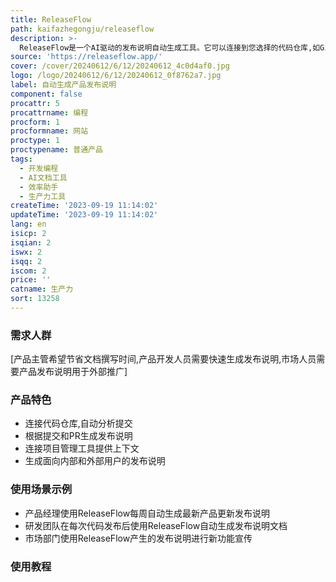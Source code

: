 ```yaml
---
title: ReleaseFlow
path: kaifazhegongju/releaseflow
description: >-
  ReleaseFlow是一个AI驱动的发布说明自动生成工具。它可以连接到您选择的代码仓库,如GitHub、GitLab或BitBucket,进行代码提交和PR的分析,自动生成发布说明。它可以简化发布说明的流程,节省手工文档的时间,让产品团队更专注于核心工作。主要功能包括:统一的提交变更日志,根据提交和PR自动生成发布说明,连接项目管理工具提供上下文信息等。关键优势是提高团队生产力,生成清晰简洁的发布说明,内部团队和外部客户都可以使用。
source: 'https://releaseflow.app/'
cover: /cover/20240612/6/12/20240612_4c0d4af0.jpg
logo: /logo/20240612/6/12/20240612_0f8762a7.jpg
label: 自动生成产品发布说明
component: false
procattr: 5
procattrname: 编程
procform: 1
procformname: 网站
proctype: 1
proctypename: 普通产品
tags:
  - 开发编程
  - AI文档工具
  - 效率助手
  - 生产力工具
createTime: '2023-09-19 11:14:02'
updateTime: '2023-09-19 11:14:02'
lang: en
isicp: 2
isqian: 2
iswx: 2
isqq: 2
iscom: 2
price: ''
catname: 生产力
sort: 13258
---
```




### 需求人群
[产品主管希望节省文档撰写时间,产品开发人员需要快速生成发布说明,市场人员需要产品发布说明用于外部推广]

### 产品特色
- 连接代码仓库,自动分析提交
- 根据提交和PR生成发布说明
- 连接项目管理工具提供上下文
- 生成面向内部和外部用户的发布说明

### 使用场景示例
- 产品经理使用ReleaseFlow每周自动生成最新产品更新发布说明
- 研发团队在每次代码发布后使用ReleaseFlow自动生成发布说明文档
- 市场部门使用ReleaseFlow产生的发布说明进行新功能宣传

### 使用教程


  
